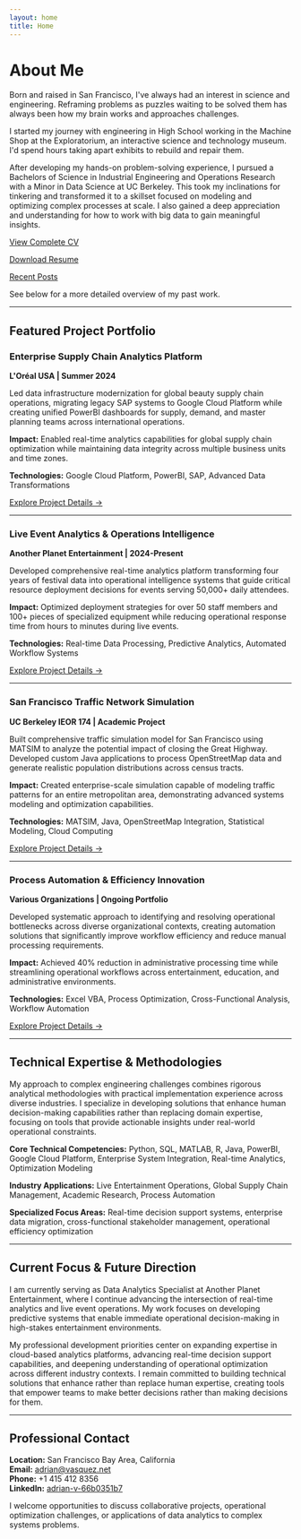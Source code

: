 ```yaml
---
layout: home
title: Home
---
```


# About Me

Born and raised in San Francisco, I've always had an interest in science and engineering. Reframing problems as puzzles waiting to be solved them has always been how my brain works and approaches challenges. 

I started my journey with engineering in High School working in the Machine Shop at the Exploratorium, an interactive science and technology museum. I'd spend hours taking apart exhibits to rebuild and repair them.

After developing my hands-on problem-solving experience, I pursued a Bachelors of Science in Industrial Engineering and Operations Research with a Minor in Data Science at UC Berkeley. This took my inclinations for tinkering and transformed it to a skillset focused on modeling and optimizing complex processes at scale. I also gained a deep appreciation and understanding for how to work with big data to gain meaningful insights.

[View Complete CV](cv)

[Download Resume](assets/files/cv.pdf)

[Recent Posts](posts)

See below for a more detailed overview of my past work. 

---

## Featured Project Portfolio

### Enterprise Supply Chain Analytics Platform
**L'Oréal USA | Summer 2024**

Led data infrastructure modernization for global beauty supply chain operations, migrating legacy SAP systems to Google Cloud Platform while creating unified PowerBI dashboards for supply, demand, and master planning teams across international operations.

**Impact:** Enabled real-time analytics capabilities for global supply chain optimization while maintaining data integrity across multiple business units and time zones.

**Technologies:** Google Cloud Platform, PowerBI, SAP, Advanced Data Transformations

[Explore Project Details →](projects/loreal_project_page)

---

### Live Event Analytics & Operations Intelligence
**Another Planet Entertainment | 2024-Present**

Developed comprehensive real-time analytics platform transforming four years of festival data into operational intelligence systems that guide critical resource deployment decisions for events serving 50,000+ daily attendees.

**Impact:** Optimized deployment strategies for over 50 staff members and 100+ pieces of specialized equipment while reducing operational response time from hours to minutes during live events.

**Technologies:** Real-time Data Processing, Predictive Analytics, Automated Workflow Systems

[Explore Project Details →](projects/ape-analytics)

---

### San Francisco Traffic Network Simulation
**UC Berkeley IEOR 174 | Academic Project**

Built comprehensive traffic simulation model for San Francisco using MATSIM to analyze the potential impact of closing the Great Highway. Developed custom Java applications to process OpenStreetMap data and generate realistic population distributions across census tracts.

**Impact:** Created enterprise-scale simulation capable of modeling traffic patterns for an entire metropolitan area, demonstrating advanced systems modeling and optimization capabilities.

**Technologies:** MATSIM, Java, OpenStreetMap Integration, Statistical Modeling, Cloud Computing

[Explore Project Details →](projects/sf-traffic-simulation)

---

### Process Automation & Efficiency Innovation
**Various Organizations | Ongoing Portfolio**

Developed systematic approach to identifying and resolving operational bottlenecks across diverse organizational contexts, creating automation solutions that significantly improve workflow efficiency and reduce manual processing requirements.

**Impact:** Achieved 40% reduction in administrative processing time while streamlining operational workflows across entertainment, education, and administrative environments.

**Technologies:** Excel VBA, Process Optimization, Cross-Functional Analysis, Workflow Automation

[Explore Project Details →](projects/process-automation)

---

## Technical Expertise & Methodologies

My approach to complex engineering challenges combines rigorous analytical methodologies with practical implementation experience across diverse industries. I specialize in developing solutions that enhance human decision-making capabilities rather than replacing domain expertise, focusing on tools that provide actionable insights under real-world operational constraints.

**Core Technical Competencies:** Python, SQL, MATLAB, R, Java, PowerBI, Google Cloud Platform, Enterprise System Integration, Real-time Analytics, Optimization Modeling

**Industry Applications:** Live Entertainment Operations, Global Supply Chain Management, Academic Research, Process Automation

**Specialized Focus Areas:** Real-time decision support systems, enterprise data migration, cross-functional stakeholder management, operational efficiency optimization

---

## Current Focus & Future Direction

I am currently serving as Data Analytics Specialist at Another Planet Entertainment, where I continue advancing the intersection of real-time analytics and live event operations. My work focuses on developing predictive systems that enable immediate operational decision-making in high-stakes entertainment environments.

My professional development priorities center on expanding expertise in cloud-based analytics platforms, advancing real-time decision support capabilities, and deepening understanding of operational optimization across different industry contexts. I remain committed to building technical solutions that enhance rather than replace human expertise, creating tools that empower teams to make better decisions rather than making decisions for them.

---

## Professional Contact

**Location:** San Francisco Bay Area, California  
**Email:** adrian@vasquez.net  
**Phone:** +1 415 412 8356  
**LinkedIn:** [adrian-v-66b0351b7](https://www.linkedin.com/in/adrian-v-66b0351b7)

I welcome opportunities to discuss collaborative projects, operational optimization challenges, or applications of data analytics to complex systems problems.